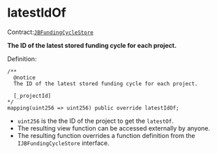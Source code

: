 # latestIdOf

Contract:[`JBFundingCycleStore`](../)​‌

**The ID of the latest stored funding cycle for each project.**

Definition:

```solidity
/** 
  @notice 
  The ID of the latest stored funding cycle for each project.
  
  [_projectId]
*/
mapping(uint256 => uint256) public override latestIdOf;
```

* `uint256` is the the ID of the project to get the `latestOf`.
* The resulting view function can be accessed externally by anyone. 
* The resulting function overrides a function definition from the `IJBFundingCycleStore` interface.
